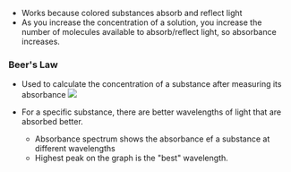 - Works because colored substances absorb and reflect light
- As you increase the concentration of a solution, you increase the number of molecules available to absorb/reflect light, so absorbance increases.


### Beer's Law
- Used to calculate the concentration of a substance after measuring its absorbance
**![](https://lh7-us.googleusercontent.com/9GZsP2kEBH82SgmdskbUUtxAsCwjRXqZ5bqFHgqg560UBHPtU0-7WPdt7Ygij3bLdm9jDajrk_gkd8BPrFJW6WBv3LjfxGsOq6sxMqhRj_NtGNtSXpvBdYTwLpHzl5RCimkMs409bYMnW2PW8yy5zuo)**

- For a specific substance, there are better wavelengths of light that are absorbed better.
	- Absorbance spectrum shows the absorbance ef a substance at different wavelengths
	- Highest peak on the graph is the "best" wavelength.
